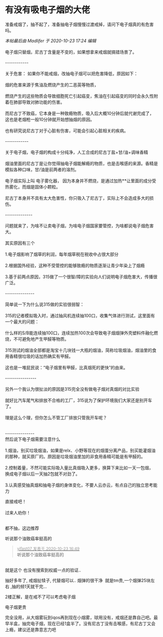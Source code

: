 # 有没有吸电子烟的大佬


准备戒烟了，抽不起了，准备抽电子烟慢慢过渡戒掉，请问下电子烟真的有危害吗。<img src="static/image/smiley/yct/022.gif" smilieid="42" border="0" alt="" /><img id="aimg_Guj51" onclick="zoom(this, this.src, 0, 0, 0)" class="zoom" src="https://cdn.jsdelivr.net/gh/hishis/forum-master/public/images/patch.gif" onmouseover="img_onmouseoverfunc(this)" onload="thumbImg(this)" border="0" alt="" />

<i class="pstatus"> 本帖最后由 Madlifer 于 2020-10-23 17:24 编辑 </i><br />
<br />
电子烟只替烟，尼古丁含量是不变的，如果想拿来戒烟就搞错场景了。<br />
<br />
------------<br />
<br />
关于危害： 如果你不能戒烟，改抽电子烟可以把危害降低，原因如下：<br />
<br />
烟的危害来源于焦油及燃烧产生的二恶英等物质，<br />
<br />
燃烧产生的这些物质会导致细胞死亡引起癌变，焦油在引起癌变的同时会永久性附着在肺部导致对肺功能的伤害。<br />
<br />
而尼古丁不致癌，它本身是一种致瘾物质，吸入后大概10分钟后就代谢完成了，这也是老烟枪一般10分钟就开始想抽烟的原因。<br />
<br />
也有研究说尼古丁对于心脏有伤害，可能会引起心脏相关的疾病。<br />
<br />
------------<br />
<br />
关于电子烟，电子烟的构成十分纯净，人工合成的尼古丁盐+甘/油+调味香精<br />
<br />
烟油里面的尼古丁是让你觉得抽电子烟能解瘾的物质，也是击喉感的来源。香精是模拟各种口味，甘/油是前两者的溶剂。<br />
<br />
电子烟实际上叫 电子雾化器， 因为本身并不燃烧，是通过加热**让里面的成分受热雾化，而烟是固体小颗粒。<br />
<br />
尼古丁本身并不具有太大危害性，你只吸入了尼古丁，实际上不会造成多大的损伤。<br />
<br />
--------------<br />
<br />
问题就来了，为啥不让卖电子烟，为啥电子烟国家要管控，为啥都说电子烟危害大。<br />
<br />
其实原因有三个&nbsp;&nbsp;<br />
<br />
1.电子烟影响了烟草的利润，每年烟草税在税收中占很大部分<br />
<br />
2.根据国外经验，这种不受管控的能够致瘾的物质逐渐让青少年染上了烟瘾<br />
<br />
3.基于前两点原因，315做了一个很智/障的实验向人们说明电子烟危害大，传播很广泛。<br />
<br />
---------------<br />
<br />
简单说一下为什么说315做的实验很弱智：<br />
<br />
 315的记者模拟吸入时，通过抽风机连续抽100口，收集气体进行测试，这里面有一个最大的问题：<br />
<br />
什么样的S/B能连续抽100口，连续加热100次会导致电子烟烟弹外壳塑料件融化燃烧，不可避免地产生甲醛等物质。<br />
<br />
315测试的烟油全部都是淘宝十几块钱一大瓶的烟油，简称垃圾烟油，烟油里的食用香精很垃圾的话加热确实有甲醛。<br />
<br />
这也是一堆屁民说：“电子烟里有甲醛，比真烟死的更快”的由来。<br />
<br />
----------------<br />
<br />
另外一个我认为很扯淡的原因是315完全没有做电子烟对真烟的对比实验<br />
<br />
就好比汽车尾气和排放不合格的工厂，315说为了保护环境我们大家还是别开车了。<br />
<br />
理是这么个理，但你怎么不管工厂排放只管我开车呢？<br />
<br />
<br />
---------------<br />
然后说下电子烟需要注意什么<br />
<br />
1.烟油，别买垃圾烟油，如果是relx、小野等现在的烟蛋分离产品，别买能灌烟油的那种，就买原厂的。原因是垃圾烟油里加的非食用香精可能是有甲醛的。<br />
<br />
2.控制着量，不然可能实际吸入量比真烟吸入更多，换算下来比如一天一包烟， 换成电子烟以后一天抽2包就不对劲了。<br />
<br />
3.认真感受抽真烟和抽电子烟的身体变化，不要人云亦云，有点自己的独立思考能力

直接戒吧！<br />
<br />
过来人劝你！<br />
<br />
<img src="static/image/smiley/default/lol.gif" smilieid="12" border="0" alt="" /><img src="static/image/smiley/default/lol.gif" smilieid="12" border="0" alt="" /><img src="static/image/smiley/default/lol.gif" smilieid="12" border="0" alt="" />

都不抽，这边推荐

听说那个油致癌率挺高的

<div class="quote"><blockquote><font size="2"><a href="https://www.hostloc.com/forum.php?mod=redirect&amp;goto=findpost&amp;pid=9341888&amp;ptid=757668" target="_blank"><font color="#999999">yifast07 发表于 2020-10-23 16:49</font></a></font><br />
听说那个油致癌率挺高的</blockquote></div><br />
就是这个 也没有搜索到权威一点的验证..<img id="aimg_c2vyK" onclick="zoom(this, this.src, 0, 0, 0)" class="zoom" src="https://cdn.jsdelivr.net/gh/hishis/forum-master/public/images/patch.gif" onmouseover="img_onmouseoverfunc(this)" onload="thumbImg(this)" border="0" alt="" />

抽好多年了, 戒烟扯犊子, 代替烟可以.. 烟弹的很干净&nbsp;&nbsp;就是tm贵,一个烟弹25块左右 ,抽的频1天就干完...

2楼正解，是在戒不了可以考虑电子烟<img id="aimg_ZxGhn" onclick="zoom(this, this.src, 0, 0, 0)" class="zoom" src="https://cdn.jsdelivr.net/gh/hishis/forum-master/public/images/patch.gif" onmouseover="img_onmouseoverfunc(this)" onload="thumbImg(this)" border="0" alt="" />

电子烟更贵<img src="static/image/smiley/yct/022.gif" smilieid="42" border="0" alt="" />

<img src="static/image/smiley/default/lol.gif" smilieid="12" border="0" alt="" /><img src="static/image/smiley/default/lol.gif" smilieid="12" border="0" alt="" />完全没用，从大烟雾玩到iqos再到现在小烟雾，球用没有，戒烟还是靠自己吧。最早半盒，抽完电子烟，现在已经1盒半了。没有尼古丁没有击喉感，有尼古丁又会上瘾，建议还是靠意志力吧
